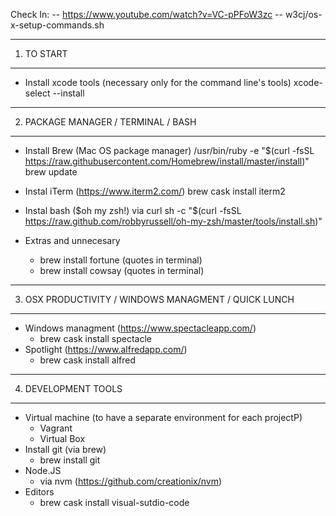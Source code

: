 
Check In:
-- https://www.youtube.com/watch?v=VC-pPFoW3zc
-- w3cj/os-x-setup-commands.sh

-------------------------------------------------------------------------------------------------------------
1. TO START
-------------------------------------------------------------------------------------------------------------
* Install xcode tools (necessary only for the command line's tools)
  xcode-select --install
  
-------------------------------------------------------------------------------------------------------------
2. PACKAGE MANAGER / TERMINAL / BASH
-------------------------------------------------------------------------------------------------------------
* Install Brew (Mac OS package manager)
  /usr/bin/ruby -e "$(curl -fsSL https://raw.githubusercontent.com/Homebrew/install/master/install)"
  brew update

* Instal iTerm (https://www.iterm2.com/)
  brew cask install iterm2  
  
* Instal bash ($oh my zsh!) via curl
  sh -c "$(curl -fsSL https://raw.github.com/robbyrussell/oh-my-zsh/master/tools/install.sh)"

* Extras and unnecesary
  - brew install fortune (quotes in terminal)
  - brew install cowsay (quotes in terminal)
  
-------------------------------------------------------------------------------------------------------------
3. OSX PRODUCTIVITY / WINDOWS MANAGMENT / QUICK LUNCH
-------------------------------------------------------------------------------------------------------------
* Windows managment (https://www.spectacleapp.com/)
  - brew cask install spectacle
* Spotlight (https://www.alfredapp.com/)
  - brew cask install alfred

-------------------------------------------------------------------------------------------------------------
4. DEVELOPMENT TOOLS
------------------------------------------------------------------------------------------------------------- 
* Virtual machine (to have a separate environment for each projectP)
  - Vagrant
  - Virtual Box
* Install git (via brew)
  - brew install git
* Node.JS
  - via nvm (https://github.com/creationix/nvm)
* Editors
  - brew cask install visual-sutdio-code
